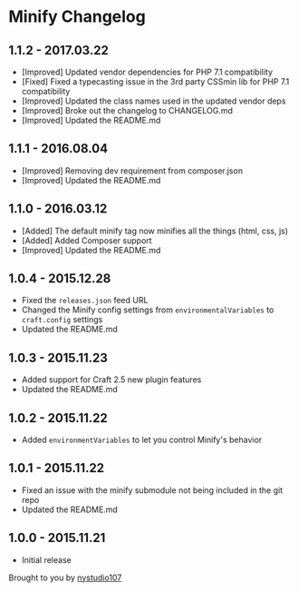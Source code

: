 # Minify Changelog

## 1.1.2 - 2017.03.22

* [Improved] Updated vendor dependencies for PHP 7.1 compatibility
* [Fixed] Fixed a typecasting issue in the 3rd party CSSmin lib for PHP 7.1 compatibility
* [Improved] Updated the class names used in the updated vendor deps
* [Improved] Broke out the changelog to CHANGELOG.md
* [Improved] Updated the README.md

## 1.1.1 - 2016.08.04

* [Improved] Removing dev requirement from composer.json
* [Improved] Updated the README.md

## 1.1.0 - 2016.03.12

* [Added] The default minify tag now minifies all the things (html, css, js)
* [Added] Added Composer support
* [Improved] Updated the README.md

## 1.0.4 - 2015.12.28

* Fixed the `releases.json` feed URL
* Changed the Minify config settings from `environmentalVariables` to `craft.config` settings
* Updated the README.md

## 1.0.3 - 2015.11.23

* Added support for Craft 2.5 new plugin features
* Updated the README.md

## 1.0.2 - 2015.11.22

* Added `environmentVariables` to let you control Minify's behavior

## 1.0.1 - 2015.11.22

* Fixed an issue with the minify submodule not being included in the git repo
* Updated the README.md

## 1.0.0 - 2015.11.21

* Initial release

Brought to you by [nystudio107](http://nystudio107.com)